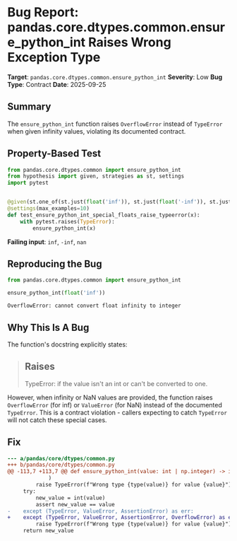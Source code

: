 # Bug Report: pandas.core.dtypes.common.ensure_python_int Raises Wrong Exception Type

**Target**: `pandas.core.dtypes.common.ensure_python_int`
**Severity**: Low
**Bug Type**: Contract
**Date**: 2025-09-25

## Summary

The `ensure_python_int` function raises `OverflowError` instead of `TypeError` when given infinity values, violating its documented contract.

## Property-Based Test

```python
from pandas.core.dtypes.common import ensure_python_int
from hypothesis import given, strategies as st, settings
import pytest


@given(st.one_of(st.just(float('inf')), st.just(float('-inf')), st.just(float('nan'))))
@settings(max_examples=10)
def test_ensure_python_int_special_floats_raise_typeerror(x):
    with pytest.raises(TypeError):
        ensure_python_int(x)
```

**Failing input**: `inf`, `-inf`, `nan`

## Reproducing the Bug

```python
from pandas.core.dtypes.common import ensure_python_int

ensure_python_int(float('inf'))
```

```
OverflowError: cannot convert float infinity to integer
```

## Why This Is A Bug

The function's docstring explicitly states:

> Raises
> ------
> TypeError: if the value isn't an int or can't be converted to one.

However, when infinity or NaN values are provided, the function raises `OverflowError` (for inf) or `ValueError` (for NaN) instead of the documented `TypeError`. This is a contract violation - callers expecting to catch `TypeError` will not catch these special cases.

## Fix

```diff
--- a/pandas/core/dtypes/common.py
+++ b/pandas/core/dtypes/common.py
@@ -113,7 +113,7 @@ def ensure_python_int(value: int | np.integer) -> int:
             )
         raise TypeError(f"Wrong type {type(value)} for value {value}")
     try:
         new_value = int(value)
         assert new_value == value
-    except (TypeError, ValueError, AssertionError) as err:
+    except (TypeError, ValueError, AssertionError, OverflowError) as err:
         raise TypeError(f"Wrong type {type(value)} for value {value}") from err
     return new_value
```